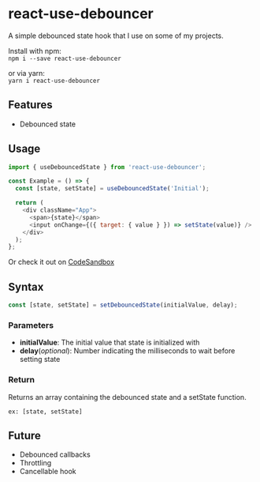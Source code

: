 # react-use-debouncer

A simple debounced state hook that I use on some of my projects.

Install with npm:<br/>
`npm i --save react-use-debouncer`

or via yarn:<br/>
`yarn i react-use-debouncer`

## Features

- Debounced state

## Usage

```javascript
import { useDebouncedState } from 'react-use-debouncer';

const Example = () => {
  const [state, setState] = useDebouncedState('Initial');

  return (
    <div className="App">
      <span>{state}</span>
      <input onChange={({ target: { value } }) => setState(value)} />
    </div>
  );
};
```

Or check it out on [CodeSandbox](https://codesandbox.io/embed/hardcore-goodall-iiwym?fontsize=14&hidenavigation=1&theme=dark)

## Syntax

```javascript
const [state, setState] = setDebouncedState(initialValue, delay);
```

### Parameters

- **initialValue**: The initial value that state is initialized with
- **delay**(_optional_): Number indicating the milliseconds to wait before setting state

### Return

Returns an array containing the debounced state and a setState function.

`ex: [state, setState]`

## Future

- Debounced callbacks
- Throttling
- Cancellable hook
